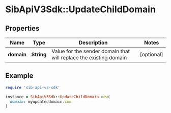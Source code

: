 # SibApiV3Sdk::UpdateChildDomain

## Properties

| Name | Type | Description | Notes |
| ---- | ---- | ----------- | ----- |
| **domain** | **String** | Value for the sender domain that will replace the existing domain | [optional] |

## Example

```ruby
require 'sib-api-v3-sdk'

instance = SibApiV3Sdk::UpdateChildDomain.new(
  domain: myupdateddomain.com
)
```

